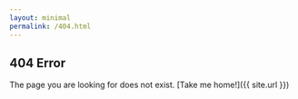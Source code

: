 ```yaml
---
layout: minimal
permalink: /404.html 
---
```


## 404 Error
  The page you are looking for does not exist. [Take me home!]({{ site.url }})